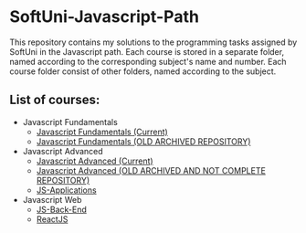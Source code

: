 # SoftUni-Javascript-Path
This repository contains my solutions to the programming tasks assigned by SoftUni in the Javascript path. Each course is stored in a separate folder, named according to the corresponding subject's name and number. Each course folder consist of other folders, named according to the subject.

## List of courses:
* Javascript Fundamentals
  * [Javascript Fundamentals (Current)](./Javascript-Fundamentals)
  * [Javascript Fundamentals (OLD ARCHIVED REPOSITORY)](https://github.com/PetarPetrov01/SoftUni-JavaScript-Fundamentals)
* Javascript Advanced
  * [Javascript Advanced (Current)](./Javascript-Advanced)
  * [Javascript Advanced (OLD ARCHIVED AND NOT COMPLETE REPOSITORY)](https://github.com/PetarPetrov01/JavaScript-Advanced)
  * [JS-Applications](https://github.com/PetarPetrov01/SoftUni-Javascript-Path/tree/ed3c75aed8826c83ae11ac76eb4dee44844fe76e/JS-Applications)
* Javascript Web
  * [JS-Back-End](https://github.com/PetarPetrov01/SoftUni-Javascript-Path/tree/6601299b5d5044d91c1afc4cb00bf993a6a578fe/JS-Back-End)
  * [ReactJS](https://github.com/PetarPetrov01/SoftUni-Javascript-Path/tree/b9213ccd37592724fbaff032bc0b0584de05c0a9/React-JS)

